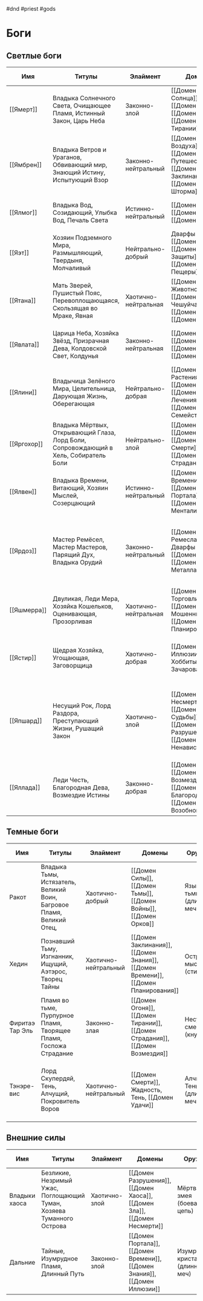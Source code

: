 #dnd #priest #gods
# Боги
## Светлые боги
    
| Имя     | Титулы                                                                                | Элаймент             | Домены                                       | Оружие                           | Символ                                                                                                                   | Время молитвы                              | Цвета                                                    |
| ------- | ------------------------------------------------------------------------------------- | -------------------- | -------------------------------------------- | -------------------------------- | ------------------------------------------------------------------------------------------------------------------------ | ------------------------------------------ | -------------------------------------------------------- |
| [[Ямерт]]   | Владыка Солнечного Света, Очищающее Пламя, Истинный Закон, Царь Неба                  | Законно-злой         | [[Домен Солнца]], [[Домен Огоня]], [[Домен Закона]], [[Домен Тирании]]             | Солнечный луч (двуручный меч)    | Солнечный диск и алая роза, помещённая в центр золотого круга                                                            | Солнце в зените                            | Алый, оранжевый, золотой                                 |
| [[Ямбрен]]  | Владыка Ветров и Ураганов, Обвивающий мир, Знающий Истину, Испытующий Взор            | Законно-нейтральный  | [[Домен Воздуха]], [[Домен Путешествия]], [[Домен Заклинания]], [[Домен Шторма]]       | Разящая молния (длинное копьё)   | Ураган на светло-голубом фоне                                                                                            | Рассвет                                    | Серый, светло-розовый                                    |
| [[Ялмог]]   | Владыка Вод, Созидающий, Улыбка Вод, Печаль Света                                     | Истинно-нейтральный  | [[Домен Воды]], [[Домен Океана]], [[Домен Удачи]]                         | Касание волны (боевой кнут)      | Серебряные ладони, льющие воду                                                                                           | Первые лучи касаются воды                  | Серебряный, голубой                                      |
| [[Яэт]]     | Хозяин Подземного Мира, Размышляющий, Твердыня, Молчаливый                            | Нейтрально-добрый    | Дварфы и Цверги, [[Домен Земли]], [[Домен Защиты]], [[Домен Пещеры]]      | Каменный кулак (двуручный молот) | Мужчина, приоткрывающий каменные врата                                                                                   | Восход Луны                                | Песчано-жёлтый, серебряный                               |
| [[Ятана]]   | Мать Зверей, Пушистый Пояс, Перевоплощающаяся, Скользящая во Мраке, Явная             | Хаотично-нейтральная | [[Домен Животного]], [[Домен Чешуйчатых]], [[Домен Паука]], [[Домен Слизи]]       | Жало скорпиона (кинжал)          | Пояс из меха, чешуи и хитина                                                                                             | Рассвет и/или закат (зависит от местности) | Чёрный, тёмные оттенки зелёного и коричневого, бордовый. |
| [[Явлата]]  | Царица Неба, Хозяйка Звёзд, Призрачная Дева, Колдовской Свет, Колдунья                | Законно-нейтральная  | [[Домен Знания]], [[Домен Магии]], [[Домен Луны]], [[Домен Эльфов]]                   | Лунный свет (шпага)              | Серебряные контуры женских глаз со звёздами вместо зрачков на чёрном фоне                                                | Полночь                                    | Чёрный, серебряный, тёмно-синий                          |
| [[Ялини]]   | Владычица Зелёного Мира, Целительница, Дарующая Жизнь, Оберегающая                    | Нейтрально-добрая    | [[Домен Растения]], [[Домен Добра]], [[Домен Лечения]], [[Домен Семейства]]         | Кленовая Ветвь (посох)           | Пробивающийся зелёный росток, окружённый золотистым сиянием                                                              | Перед утренней работой                     | Ярко-зелёный, золотой                                    |
| [[Яргохор]] | Владыка Мёртвых, Открывающий Глаза, Лорд Боли, Сопровождающий в Хель, Собиратель Боли | Нейтрально-злой      | [[Домен Дроу]], [[Домен Зла]], [[Домен Смерти]], [[Домен Страдания]]        | Откровение зла (фламберг)        | Бордовая роза с белыми пятнами болезни                                                                                   | После наступления темноты                  | Чёрный, тёмно-красный, жёлто-зелёный                     |
| [[Ялвен]]   | Владыка Времени, Витающий, Хозяин Мыслей, Созерцающий                                 | Истинно-нейтральный  | [[Домен Времени]], [[Домен Портала]], [[Домен Ментализма]]                     | Петля времени (удавка)           | На сером фоне белый квадрат с голубым контуром                                                                           | Сумерки                                    | Серый, голубой, белый                                    |
| [[Ярдоз]]   | Мастер Ремёсел, Мастер Мастеров, Парящий Дух, Владыка Орудий                          | Законно-нейтральный  | [[Домен Ремесла]], Дварфы и Гномы, [[Домен Войны]], [[Домен Металла]]       | Орлиный клюв (чекан)             | На мутно-жёлтом фоне чёрная наковальня, над которой скрещены алый боевой чекан и коричневый кузнечный молот              | Перед утренней работой                     | Чёрный, алый, коричневый, мутно-жёлтый                   |
| [[Яшмерра]] | Двуликая, Леди Мера, Хозяйка Кошельков, Оценивающая, Прозорливая                      | Хаотично-нейтральная | [[Домен Торговли]], [[Домен Мошенничества]], [[Домен Планирования]]                | Заключительное слово (кистень)   | Золотая монета с изображением открытого глаза                                                                            | Полдень                                    | Золотой, тёмно-жёлтый, светло-коричневый,                |
| [[Ястир]]   | Щедрая Хозяйка, Угощающая, Заговорщица                                                | Хаотично-добрая      | [[Домен Иллюзии]], Хоббиты, [[Домен Зачарования]]                    | Мимолётная улыбка (праща)        | Ящерица со светло-карими глазами и отпавшим хвостом                                                                      | Во время вечерней еды                      | Тёмно-зелёный, светло-коричне-вый, бронзовый             |
| [[Япшард]]  | Несущий Рок, Лорд Раздора, Преступающий Жизни, Рушащий Закон                          | Хаотично-злой        | [[Домен Несмерти]], [[Домен Судьбы]], [[Домен Разрушения]], [[Домен Ненависти]]      | Несущий разрушение (моргенштерн) | На белом фоне чёрный череп, справа от которого вертикально стоящий тёмно-бордовый моргенштерн, в рукояти которого кинжал | Поздняя ночь                               | Чёрный, белый, тёмно-бордовый                            |
| [[Яллада]]  | Леди Честь, Благородная Дева, Возмездие Истины                                        | Законно-добрая       | [[Домен Силы]], [[Домен Возмездия]], [[Домен Благородства]], [[Домен Возобновления]] | Страж чести (алебарда)           | Золотой лев, держащий в лапах стальную алебарду на пурпурном фоне                                                        | Позднее утро                               | Серо-стальной, золотой                                   |

## Темные боги
| Имя             | Титулы                                                                | Элаймент             | Домены                                  | Оружие                    | Символ                                                                              | Время молитвы | Цвета                         |
| --------------- | --------------------------------------------------------------------- | -------------------- | --------------------------------------- | ------------------------- | ----------------------------------------------------------------------------------- | ------------- | ----------------------------- |
| Ракот           | Владыка Тьмы, Истязатель, Великий Воин, Багровое Пламя, Великий Отец, | Хаотично-добрый      | [[Домен Силы]], [[Домен Тьмы]], [[Домен Войны]], [[Домен Орков]]               | Язык тьмы (длинный меч)   | Летящий чёрный дракон в профиль на алом фоне                                        | Полночь       | Чёрный, алый                  |
| Хедин           | Познавший Тьму, Изгнанник, Ищущий, Аэтэрос, Творец Тайны              | Хаотично-нейтральный | [[Домен Заклинания]], [[Домен Знания]], [[Домен Времени]], [[Домен Планирования]] | Острота мысли (стилет)    | Летящий коричневый сокол в профиль на серебряном фоне                               | Рассвет       | Чёрный, серый, серебряный     |
| Фиритаэ Тар Эль | Пламя во тьме, Пурпурное Пламя, Творящее Пламя, Госпожа Страдание     | Законно-злая         | [[Домен Огоня]], [[Домен Тирании]], [[Домен Страдания]], [[Домен Возмездия]]    | Несущий смерть (кнут)     | Свернутый кнут в ореоле пурпурного пламени                                          | На закате     | Пурпурный, чёрный, фиолетовый |
| Тэнэре-вис      | Лорд Скупердяй, Тень, Алчущий, Покровитель Воров                      | Хаотично-нейтральный | [[Домен Смерти]], Жадность, Тень, [[Домен Удачи]]          | Алчная Тень (длинный меч) | Череп над перекрещенными парными мечами, под которыми раскрытый мешок золотых монет | Перед закатом | Чёрный, золотой               |

## Внешние силы
| Имя           | Титулы                                                                | Элаймент      | Домены                          | Оружие                            | Символ                                                    | Время молитвы | Цвета                     |
| ------------- | --------------------------------------------------------------------- | ------------- | ------------------------------- | --------------------------------- | --------------------------------------------------------- | ------------- | ------------------------- |
| Владыки хаоса | Безликие, Незримый Ужас, Поглощающий Туман, Хозяева Туманного Острова | Хаотично-злой | [[Домен Разрушения]], [[Домен Хаоса]], [[Домен Зла]], [[Домен Несмерти]] | Мёртвая змея (боевая цепь)        | Прозрачно-серая изгибающаяся воронка на чёрном фоне       | Поздняя ночь  | Серый, чёрный, коричневый |
| Дальние       | Тайные, Изумрудное Пламя, Длинный Путь                                | Законно-злой  | [[Домен Портала]], [[Домен Времени]], [[Домен Знания]], [[Домен Иллюзии]]  | Изумрудный кристалл (длинный меч) | Друза остроконечных зелёных кристаллов на коричневом фоне | Позднее утро  | Ярко-зелёный, коричневый. |
